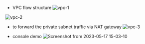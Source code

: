 *  VPC flow structure
![vpc-1](https://github.com/rio-ke/workman/assets/88568938/a80810af-8e50-4c00-a867-fa5e4c36ca48)

![vpc-2](https://github.com/rio-ke/workman/assets/88568938/a602dd33-b854-48f6-bb6e-683b8007efbd)


* to forward the private subnet traffic via NAT gateway
![vpc-3](https://github.com/rio-ke/workman/assets/88568938/796b081f-6ccb-4fb4-8dd8-61b7f631d172)

* console demo
![Screenshot from 2023-05-17 15-03-10](https://github.com/rio-ke/workman/assets/88568938/648186b7-b301-4bc0-8d68-c28d18d1540b)
